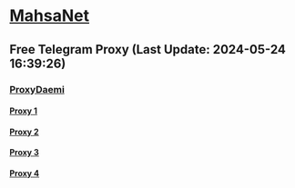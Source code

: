 
# [MahsaNet](https://t.me/mahsa_net)
## Free Telegram Proxy (Last Update: 2024-05-24 16:39:26)
### [ProxyDaemi](https://t.me/ProxyDaemi)
#### [Proxy 1](tg://proxy?server=194.120.230.204&port=125&secret=FgMBAgABAAH8AwOG4kw63Q%3D%3D)
#### [Proxy 2](tg://proxy?server=103.69.224.78&port=125&secret=FgMBAgABAAH8AwOG4kw63Q%3D%3D)
#### [Proxy 3](tg://proxy?server=cloudflare--com.man--jbl.info&port=8087&secret=FgMBAgABAAH8AwOG4kw63Q)
#### [Proxy 4](tg://proxy?server=slack--com.man--jbl.info.&port=8087&secret=FgMBAgABAAH8AwOG4kw63Q)

    